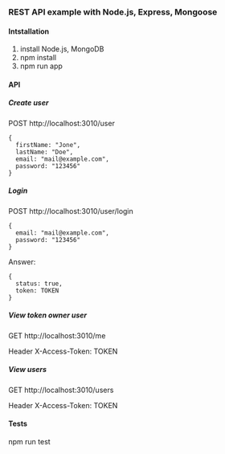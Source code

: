 ### REST API example with Node.js, Express, Mongoose

#### Intstallation
1. install Node.js, MongoDB
2. npm install
3. npm run app

#### API
##### Create user
POST http://localhost:3010/user
```
{
  firstName: "Jone",
  lastName: "Doe",
  email: "mail@example.com",
  password: "123456"
}
```

##### Login
POST http://localhost:3010/user/login
```
{
  email: "mail@example.com",
  password: "123456"
}
```
Answer:
```
{
  status: true,
  token: TOKEN
}
```

##### View token owner user
GET http://localhost:3010/me

Header X-Access-Token: TOKEN

##### View users
GET http://localhost:3010/users

Header X-Access-Token: TOKEN

#### Tests
npm run test
